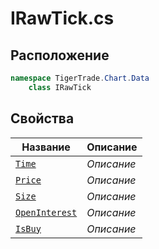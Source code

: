 
# IRawTick.cs
## Расположение
```csharp
namespace TigerTrade.Chart.Data  
    class IRawTick
```

## Свойства
| Название | Описание |
| --- | --- |
| [`Time`](./svoistva/Time.md) | *Описание* |
| [`Price`](./svoistva/Price.md) | *Описание* |
| [`Size`](./svoistva/Size.md) | *Описание* |
| [`OpenInterest`](./svoistva/OpenInterest.md) | *Описание* |
| [`IsBuy`](./svoistva/IsBuy.md) | *Описание* |

